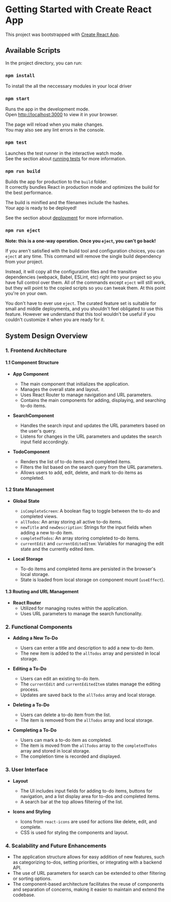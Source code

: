 # Getting Started with Create React App

This project was bootstrapped with [Create React App](https://github.com/facebook/create-react-app).

## Available Scripts

In the project directory, you can run:

### `npm install`
To install the all the neccessary modules in your local driver

### `npm start`

Runs the app in the development mode.\
Open [http://localhost:3000](http://localhost:3000) to view it in your browser.

The page will reload when you make changes.\
You may also see any lint errors in the console.

### `npm test`

Launches the test runner in the interactive watch mode.\
See the section about [running tests](https://facebook.github.io/create-react-app/docs/running-tests) for more information.

### `npm run build`

Builds the app for production to the `build` folder.\
It correctly bundles React in production mode and optimizes the build for the best performance.

The build is minified and the filenames include the hashes.\
Your app is ready to be deployed!

See the section about [deployment](https://facebook.github.io/create-react-app/docs/deployment) for more information.

### `npm run eject`

**Note: this is a one-way operation. Once you `eject`, you can't go back!**

If you aren't satisfied with the build tool and configuration choices, you can `eject` at any time. This command will remove the single build dependency from your project.

Instead, it will copy all the configuration files and the transitive dependencies (webpack, Babel, ESLint, etc) right into your project so you have full control over them. All of the commands except `eject` will still work, but they will point to the copied scripts so you can tweak them. At this point you're on your own.

You don't have to ever use `eject`. The curated feature set is suitable for small and middle deployments, and you shouldn't feel obligated to use this feature. However we understand that this tool wouldn't be useful if you couldn't customize it when you are ready for it.


## System Design Overview

### 1. **Frontend Architecture**

#### 1.1 **Component Structure**

- **App Component**
  - The main component that initializes the application.
  - Manages the overall state and layout.
  - Uses React Router to manage navigation and URL parameters.
  - Contains the main components for adding, displaying, and searching to-do items.

- **SearchComponent**
  - Handles the search input and updates the URL parameters based on the user's query.
  - Listens for changes in the URL parameters and updates the search input field accordingly.

- **TodoComponent**
  - Renders the list of to-do items and completed items.
  - Filters the list based on the search query from the URL parameters.
  - Allows users to add, edit, delete, and mark to-do items as completed.

#### 1.2 **State Management**

- **Global State**
  - `isCompleteScreen`: A boolean flag to toggle between the to-do and completed views.
  - `allTodos`: An array storing all active to-do items.
  - `newTitle` and `newDescription`: Strings for the input fields when adding a new to-do item.
  - `completedTodos`: An array storing completed to-do items.
  - `currentEdit` and `currentEditedItem`: Variables for managing the edit state and the currently edited item.

- **Local Storage**
  - To-do items and completed items are persisted in the browser's local storage.
  - State is loaded from local storage on component mount (`useEffect`).

#### 1.3 **Routing and URL Management**

- **React Router**
  - Utilized for managing routes within the application.
  - Uses URL parameters to manage the search functionality.

### 2. **Functional Components**

- **Adding a New To-Do**
  - Users can enter a title and description to add a new to-do item.
  - The new item is added to the `allTodos` array and persisted in local storage.

- **Editing a To-Do**
  - Users can edit an existing to-do item.
  - The `currentEdit` and `currentEditedItem` states manage the editing process.
  - Updates are saved back to the `allTodos` array and local storage.

- **Deleting a To-Do**
  - Users can delete a to-do item from the list.
  - The item is removed from the `allTodos` array and local storage.

- **Completing a To-Do**
  - Users can mark a to-do item as completed.
  - The item is moved from the `allTodos` array to the `completedTodos` array and stored in local storage.
  - The completion time is recorded and displayed.


### 3. **User Interface**

- **Layout**
  - The UI includes input fields for adding to-do items, buttons for navigation, and a list display area for to-dos and completed items.
  - A search bar at the top allows filtering of the list.

- **Icons and Styling**
  - Icons from `react-icons` are used for actions like delete, edit, and complete.
  - CSS is used for styling the components and layout.

### 4. **Scalability and Future Enhancements**

- The application structure allows for easy addition of new features, such as categorizing to-dos, setting priorities, or integrating with a backend API.
- The use of URL parameters for search can be extended to other filtering or sorting options.
- The component-based architecture facilitates the reuse of components and separation of concerns, making it easier to maintain and extend the codebase.
